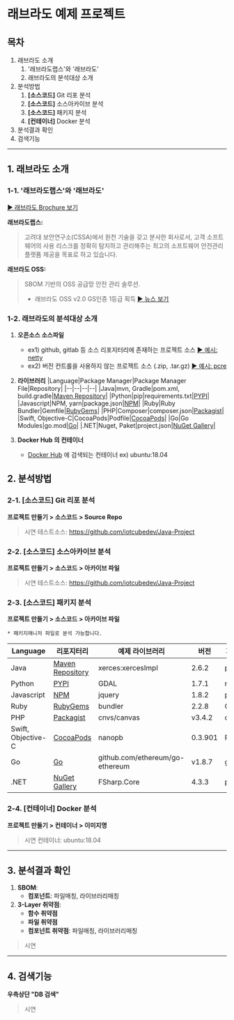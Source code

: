 # 래브라도 예제 프로젝트 

## 목차 
1. 래브라도 소개
    1. '래브라도랩스'와 '래브라도'
    1. 래브라도의 분석대상 소개
1. 분석방법
    1. **[소스코드]** Git 리포 분석
    1. **[소스코드]** 소스아카이브 분석
    1. **[소스코드]** 패키지 분석 
    1. **[컨테이너]** Docker 분석
1. 분석결과 확인
1. 검색기능 

---

## 1. 래브라도 소개
### 1-1. '래브라도랩스'와 '래브라도'
[▶ 래브라도 Brochure 보기](./img/LabradorOSS_Brochure_v1.0_ko.jpg)

**래브라도랩스:**
> 고려대 보안연구소(CSSA)에서 원천 기술을 갖고 분사한 회사로서, 고객 소프트웨어의 사용 리스크를 정확히 탐지하고 관리해주는 최고의 소프트웨어 안전관리 플랫폼 제공을 목표로 하고 있습니다.

**래브라도 OSS:**
> SBOM 기반의 OSS 공급망 안전 관리 솔루션. 
> * 래브라도 OSS v2.0 GS인증 1등급 획득 [▶ 뉴스 보기](https://www.boannews.com/media/view.asp?idx=109123&kind=)

### 1-2. 래브라도의 분석대상 소개

1. **오픈소스 소스파일**
    * ex1) github, gitlab 등 소스 리포지터리에 존재하는 프로젝트 소스 [▶ 예시: netty](https://github.com/netty/netty)
    * ex2) 버전 컨트롤을 사용하지 않는 프로젝트 소스 (.zip, .tar.gz) [▶ 예시: pcre](https://sourceforge.net/projects/pcre/files/pcre/)

2. **라이브러리**
    |Language|Package Manager|Package Manager File|Repository|
    |--|--|--|--|
    |Java|mvn, Gradle|pom.xml, build.gradle|[Maven Repository](https://mvnrepository.com/)|
    |Python|pip|requirements.txt|[PYPI](https://pypi.org/)|
    |Javascript|NPM, yarn|package.json|[NPM](https://www.npmjs.com/)|
    |Ruby|Ruby Bundler|Gemfile|[RubyGems](https://rubygems.org/)|
    |PHP|Composer|composer.json|[Packagist](https://packagist.org/)|
    |Swift, Objective-C|CocoaPods|Podfile|[CocoaPods](https://cocoapods.org/)|
    |Go|Go Modules|go.mod|[Go](https://pkg.go.dev/)|
    |.NET|Nuget, Paket|project.json|[NuGet Gallery](https://www.nuget.org/packages)|


3. **Docker Hub 의 컨테이너**
    * [Docker Hub](https://hub.docker.com/) 에 검색되는 컨테이너 ex) ubuntu:18.04


## 2. 분석방법

### 2-1. **[소스코드]** Git 리포 분석
**프로젝트 만들기 > 소스코드 > Source Repo**
>시연 테스트소스: https://github.com/iotcubedev/Java-Project

### 2-2. **[소스코드]** 소스아카이브 분석
**프로젝트 만들기 > 소스코드 > 아카이브 파일**
>시연 테스트소스: https://github.com/iotcubedev/Java-Project


### 2-3. **[소스코드]** 패키지 분석 
**프로젝트 만들기 > 소스코드 > 아카이브 파일**

    * 패키지매니저 파일로 분석 가능합니다.


|Language|리포지터리|예제 라이브러리|버전|패키지매니저파일|
|--|--|--|--|--|
|Java|[Maven Repository](https://mvnrepository.com/)|xerces:xercesImpl|2.6.2|pom.xml|
|Python|[PYPI](https://pypi.org/)|GDAL|1.7.1|requirements.txt|
|Javascript|[NPM](https://www.npmjs.com/)|jquery|1.8.2|package.json|
|Ruby|[RubyGems](https://rubygems.org/)|bundler|2.2.8|Gemfile|
|PHP|[Packagist](https://packagist.org/)|cnvs/canvas|v3.4.2|composer.json|
|Swift, Objective-C|[CocoaPods](https://cocoapods.org/)|nanopb|0.3.901|Podfile|
|Go|[Go](https://pkg.go.dev/)|github.com/ethereum/go-ethereum|v1.8.7|go.mod|
|.NET|[NuGet Gallery](https://www.nuget.org/packages)|FSharp.Core|4.3.3|project.json|



### 2-4. **[컨테이너]** Docker 분석
**프로젝트 만들기 > 컨테이너 > 이미지명**
>시연 컨테이너: ubuntu:18.04


---

## 3. 분석결과 확인
1. **SBOM**: 
    * **컴포넌트**: 파일매칭, 라이브러리매칭
1. **3-Layer 취약점**:
    * **함수 취약점**
    * **파일 취약점**
    * **컴포넌트 취약점**: 파일매칭, 라이브러리매칭
> 시연
---
## 4. 검색기능 
**우측상단 "DB 검색"**
> 시연